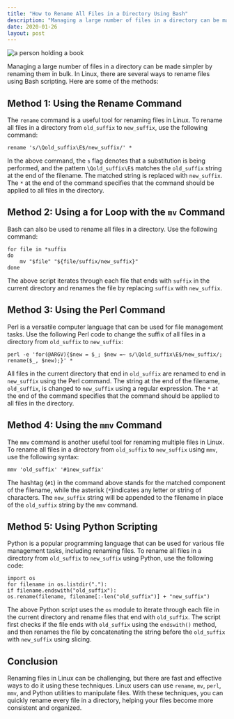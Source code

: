 ```yaml
---
title: "How to Rename All Files in a Directory Using Bash"
description: "Managing a large number of files in a directory can be made simpler by renaming them in bulk. In Linux, there are several ways to rename files using Bash scripting. Here are some of the methods:"
date: 2020-01-26
layout: post
---
```


<article>
    <img alt="a person holding a book" src="https://images.unsplash.com/photo-1664382952681-30fe4b179437?crop=entropy&amp;cs=tinysrgb&amp;fit=max&amp;fm=jpg&amp;ixid=Mnw0NDU0ODN8MHwxfHNlYXJjaHwxfHxIb3clMjB0byUyMFJlbmFtZSUyMEFsbCUyMEZpbGVzJTIwaW4lMjBhJTIwRGlyZWN0b3J5JTIwVXNpbmclMjBCYXNofGVufDB8MHx8fDE2ODM2NjA5NDk&amp;ixlib=rb-4.0.3&amp;q=80&amp;w=1080"/>
    <p>Managing a large number of files in a directory can be made simpler by renaming them in bulk. In Linux, there are several ways to rename files using Bash scripting. Here are some of the methods:</p>
    <h2>Method 1: Using the Rename Command</h2>
    <p>The <code>rename</code> command is a useful tool for renaming files in Linux. To rename all files in a directory from <code>old_suffix</code> to <code>new_suffix</code>, use the following command:</p>
    <pre><code class="language-bash">rename 's/\Qold_suffix\E$/new_suffix/' *</code></pre>
    <p>In the above command, the <code>s</code> flag denotes that a substitution is being performed, and the pattern <code>\Qold_suffix\E$</code> matches the <code>old_suffix</code> string at the end of the filename. The matched string is replaced with <code>new_suffix</code>. The <code>*</code> at the end of the command specifies that the command should be applied to all files in the directory.</p>
    <h2>Method 2: Using a for Loop with the <code>mv</code> Command</h2>
    <p>Bash can also be used to rename all files in a directory. Use the following command:</p>
    <pre><code class="language-bash">for file in *suffix
do
    mv "$file" "${file/suffix/new_suffix}"
done</code></pre>
    <p>The above script iterates through each file that ends with <code>suffix</code> in the current directory and renames the file by replacing <code>suffix</code> with <code>new_suffix</code>.</p>
    <h2>Method 3: Using the Perl Command</h2>
    <p>Perl is a versatile computer language that can be used for file management tasks. Use the following Perl code to change the suffix of all files in a directory from <code>old_suffix</code> to <code>new_suffix</code>:</p>
    <pre><code class="language-bash">perl -e 'for(@ARGV){$new = $_; $new =~ s/\Qold_suffix\E$/new_suffix/; rename($_, $new);}' *</code></pre>
    <p>All files in the current directory that end in <code>old_suffix</code> are renamed to end in <code>new_suffix</code> using the Perl command. The string at the end of the filename, <code>old_suffix</code>, is changed to <code>new_suffix</code> using a regular expression. The <code>*</code> at the end of the command specifies that the command should be applied to all files in the directory.</p>
    <h2>Method 4: Using the <code>mmv</code> Command</h2>
    <p>The <code>mmv</code> command is another useful tool for renaming multiple files in Linux. To rename all files in a directory from <code>old_suffix</code> to <code>new_suffix</code> using <code>mmv</code>, use the following syntax:</p>
<pre><code class="language-bash">mmv 'old_suffix' '#1new_suffix'</code></pre>
<p>The hashtag (<code>#1</code>) in the command above stands for the matched component of the filename, while the asterisk (<code>*</code>)indicates any letter or string of characters. The <code>new_suffix</code> string will be appended to the filename in place of the <code>old_suffix</code> string by the <code>mmv</code> command.</p>
<h2>Method 5: Using Python Scripting</h2>
<p>Python is a popular programming language that can be used for various file management tasks, including renaming files. To rename all files in a directory from <code>old_suffix</code> to <code>new_suffix</code> using Python, use the following code:</p>
<pre><code class="language-python">import os
for filename in os.listdir("."):
if filename.endswith("old_suffix"):
os.rename(filename, filename[:-len("old_suffix")] + "new_suffix")</code></pre>
<p>The above Python script uses the <code>os</code> module to iterate through each file in the current directory and rename files that end with <code>old_suffix</code>. The script first checks if the file ends with <code>old_suffix</code> using the <code>endswith()</code> method, and then renames the file by concatenating the string before the <code>old_suffix</code> with <code>new_suffix</code> using slicing.</p>
<h2>Conclusion</h2>
<p>Renaming files in Linux can be challenging, but there are fast and effective ways to do it using these techniques. Linux users can use <code>rename</code>, <code>mv</code>, <code>perl</code>, <code>mmv</code>, and Python utilities to manipulate files. With these techniques, you can quickly rename every file in a directory, helping your files become more consistent and organized.</p>
</article>